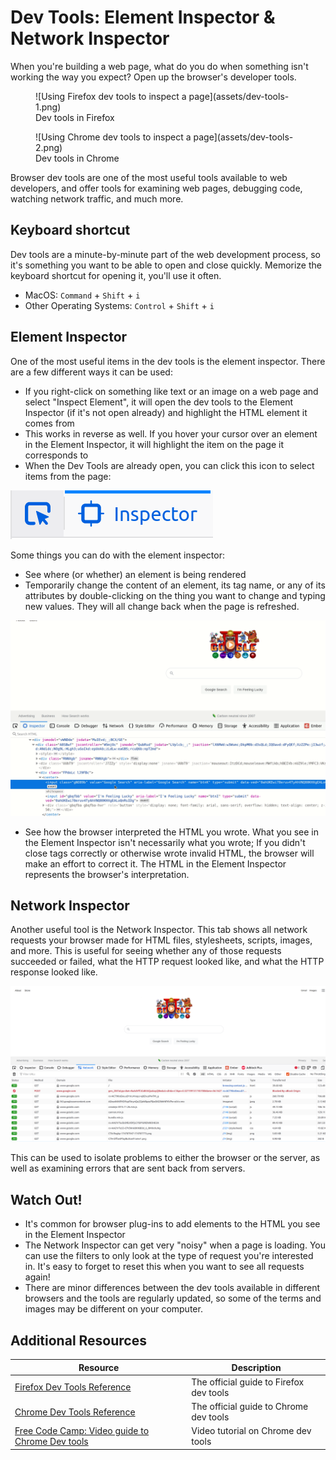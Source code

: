 # Dev Tools: Element Inspector & Network Inspector

When you're building a web page, what do you do when something isn't working the way you expect? Open up the browser's developer tools.

<figure>
  ![Using Firefox dev tools to inspect a page](assets/dev-tools-1.png)
  <figcaption>Dev tools in Firefox</figcaption>
</figure>

<figure>
  ![Using Chrome dev tools to inspect a page](assets/dev-tools-2.png)
  <figcaption>Dev tools in Chrome</figcaption>
</figure>

Browser dev tools are one of the most useful tools available to web developers, and offer tools for examining web pages, debugging code, watching network traffic, and much more.

## Keyboard shortcut

Dev tools are a minute-by-minute part of the web development process, so it's something you want to be able to open and close quickly. Memorize the keyboard shortcut for opening it, you'll use it often.

* MacOS: `Command` + `Shift` + `i`
* Other Operating Systems: `Control` + `Shift` + `i`

## Element Inspector

One of the most useful items in the dev tools is the element inspector. There are a few different ways it can be used:

* If you right-click on something like text or an image on a web page and select "Inspect Element", it will open the dev tools to the Element Inspector (if it's not open already) and highlight the HTML element it comes from
* This works in reverse as well. If you hover your cursor over an element in the Element Inspector, it will highlight the item on the page it corresponds to
* When the Dev Tools are already open, you can click this icon to select items from the page:

![Inspecting elements](assets/dev-tools-9.png)

Some things you can do with the element inspector:

* See where (or whether) an element is being rendered
* Temporarily change the content of an element, its tag name, or any of its attributes by double-clicking on the thing you want to change and typing new values. They will all change back when the page is refreshed. 

![Inspecting elements](assets/dev-tools-4.gif)

* See how the browser interpreted the HTML you wrote. What you see in the Element Inspector isn't necessarily what you wrote; If you didn't close tags correctly or otherwise wrote invalid HTML, the browser will make an effort to correct it. The HTML in the Element Inspector represents the browser's interpretation.

## Network Inspector

Another useful tool is the Network Inspector. This tab shows all network requests your browser made for HTML files, stylesheets, scripts, images, and more. This is useful for seeing whether any of those requests succeeded or failed, what the HTTP request looked like, and what the HTTP response looked like.

![Inspecting network requests](assets/dev-tools-3.png)

This can be used to isolate problems to either the browser or the server, as well as examining errors that are sent back from servers.

## Watch Out!

* It's common for browser plug-ins to add elements to the HTML you see in the Element Inspector
* The Network Inspector can get very "noisy" when a page is loading. You can use the filters to only look at the type of request you're interested in. It's easy to forget to reset this when you want to see all requests again!
* There are minor differences between the dev tools available in different browsers and the tools are regularly updated, so some of the terms and images may be different on your computer.

## Additional Resources

| Resource | Description |
| --- | --- |
| [Firefox Dev Tools Reference](https://developer.mozilla.org/en-US/docs/Tools) | The official guide to Firefox dev tools |
| [Chrome Dev Tools Reference](https://developer.chrome.com/docs/devtools/) | The official guide to Chrome dev tools |
| [Free Code Camp: Video guide to Chrome Dev tools](https://www.freecodecamp.org/news/learn-how-to-use-the-chrome-devtools-to-troubleshoot-websites/) | Video tutorial on Chrome dev tools |
